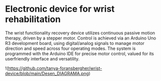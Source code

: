 # Electronic device for wrist rehabilitation
The wrist functionality recovery device utilizes continuous
passive motion therapy, driven by a stepper motor. Control is
achieved via an Arduino Uno R3 development board, using
digital/analog signals to manage motor direction and speed
across four operating modes. The system is programmed with
the Arduino IDE for precise motor control, valued for its userfriendly interface and versatility.

!(https://github.com/tanya-foransbergher/wrist-device/blob/main/Desen_DIAGRAMA.png)
